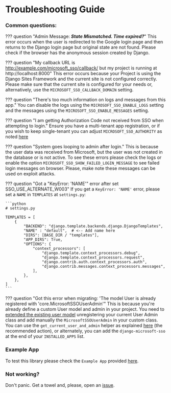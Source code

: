 # Troubleshooting Guide

### Common questions:

??? question "Admin Message: _**State Mismatched. Time expired?**_"
    This error occurs when the user is redirected to the Google login page and then returns to the Django login page but
    original state are not found. Please check if the browser has the anonymous session created by Django.

??? question "My callback URL is http://example.com/microsoft_sso/callback/ but my project is running at http://localhost:8000"
    This error occurs because your Project is using the Django Sites Framework and the current site is not configured correctly.
    Please make sure that the current site is configured for your needs or, alternatively, use the `MICROSOFT_SSO_CALLBACK_DOMAIN` setting.

??? question "There's too much information on logs and messages from this app."
    You can disable the logs using the `MICROSOFT_SSO_ENABLE_LOGS` setting and the messages using the `MICROSOFT_SSO_ENABLE_MESSAGES` setting.

??? question "I am getting Authorization Code not received from SSO when attempting to login."
    Ensure you have a multi-tenant app registration, or if you wish to keep single-tenant you can adjust `MICROSOFT_SSO_AUTHORITY` as noted [here](/docs/credentials.md)

??? question "System goes looping to admin after login."
    This is because the user data was received from Microsoft, but the user was not created in the database or is not active.
    To see these errors please check the logs or enable the option `MICROSOFT_SSO_SHOW_FAILED_LOGIN_MESSAGE` to see failed
    login messages on browser. Please, make note these messages can be used on exploit attacks.

??? question "Got a "KeyError: 'NAME'" error after set SSO_USE_ALTERNATE_W003"
    If you get a `KeyError: 'NAME'` error, please set a `NAME` in `TEMPLATES` at `settings.py`:

    ```python
    # settings.py

    TEMPLATES = [
        {
            "BACKEND": "django.template.backends.django.DjangoTemplates",
            "NAME" : "default",  # <-- Add name here
            "DIRS": [BASE_DIR / "templates"],
            "APP_DIRS": True,
            "OPTIONS": {
                "context_processors": [
                    "django.template.context_processors.debug",
                    "django.template.context_processors.request",
                    "django.contrib.auth.context_processors.auth",
                    "django.contrib.messages.context_processors.messages",
                ],
            },
        },
    ]
    ```

??? question "Got this error when migrating: 'The model User is already registered with 'core.MicrosoftSSOUserAdmin'"
    This is because you're already define a custom User model and admin in your project. You need to [extended the
    existing user model](https://docs.djangoproject.com/en/5.1/topics/auth/customizing/#extending-the-existing-user-model)
    unregistering your current User Admin class and add manually the `MicrosoftSSOUserAdmin` in your custom class.
    You can use the `get_current_user_and_admin` helper as explained [here](admin.md) (the recommended action), or
    alternately, you can add the `django-microsoft-sso` at the end of your `INSTALLED_APPS` list.


### Example App

To test this library please check the `Example App` provided [here](https://github.com/megalus/django-microsoft-sso/tree/main/example_microsoft_app).

### Not working?

Don't panic. Get a towel and, please, open an [issue](https://github.com/megalus/django-microsoft-sso/issues).
